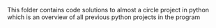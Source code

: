 This folder contains code solutions to almost a circle project in python which is an overview of all previous python projects in the program

